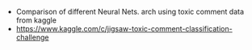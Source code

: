  - Comparison of different Neural Nets. arch using toxic comment data from kaggle
 - https://www.kaggle.com/c/jigsaw-toxic-comment-classification-challenge
